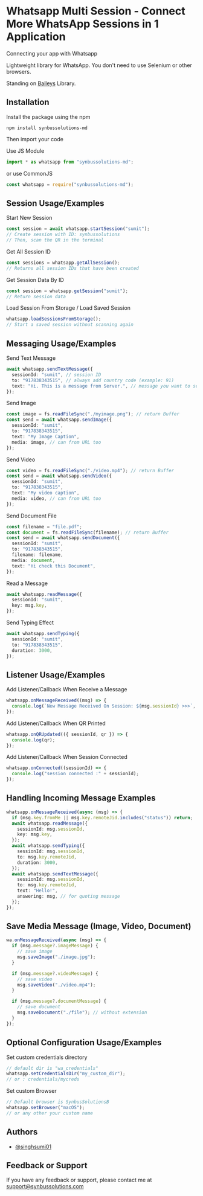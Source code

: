 # Whatsapp Multi Session - Connect More WhatsApp Sessions in 1 Application

Connecting your app with Whatsapp

Lightweight library for WhatsApp. You don't need to use Selenium or other browsers.

Standing on [Baileys](https://github.com/WhiskeySockets/Baileys) Library.

## Installation

Install the package using the npm

```
npm install synbussolutions-md
```

Then import your code

Use JS Module

```ts
import * as whatsapp from "synbussolutions-md";
```

or use CommonJS

```ts
const whatsapp = require("synbussolutions-md");
```

## Session Usage/Examples

Start New Session

```ts
const session = await whatsapp.startSession("sumit");
// Create session with ID: synbussolutions
// Then, scan the QR in the terminal
```

Get All Session ID

```ts
const sessions = whatsapp.getAllSession();
// Returns all session IDs that have been created
```

Get Session Data By ID

```ts
const session = whatsapp.getSession("sumit");
// Return session data
```

Load Session From Storage / Load Saved Session

```ts
whatsapp.loadSessionsFromStorage();
// Start a saved session without scanning again
```

## Messaging Usage/Examples

Send Text Message

```ts
await whatsapp.sendTextMessage({
  sessionId: "sumit", // session ID
  to: "917838343515", // always add country code (example: 91)
  text: "Hi. This is a message from Server.", // message you want to send
});
```

Send Image

```ts
const image = fs.readFileSync("./myimage.png"); // return Buffer
const send = await whatsapp.sendImage({
  sessionId: "sumit",
  to: "917838343515",
  text: "My Image Caption",
  media: image, // can from URL too
});
```

Send Video

```ts
const video = fs.readFileSync("./video.mp4"); // return Buffer
const send = await whatsapp.sendVideo({
  sessionId: "sumit",
  to: "917838343515",
  text: "My video caption",
  media: video, // can from URL too
});
```

Send Document File

```ts
const filename = "file.pdf";
const document = fs.readFileSync(filename); // return Buffer
const send = await whatsapp.sendDocument({
  sessionId: "sumit",
  to: "917838343515",
  filename: filename,
  media: document,
  text: "Hi check this Document",
});
```

Read a Message

```ts
await whatsapp.readMessage({
  sessionId: "sumit",
  key: msg.key,
});
```

Send Typing Effect

```ts
await whatsapp.sendTyping({
  sessionId: "sumit",
  to: "917838343515",
  duration: 3000,
});
```

## Listener Usage/Examples

Add Listener/Callback When Receive a Message

```ts
whatsapp.onMessageReceived((msg) => {
  console.log(`New Message Received On Session: ${msg.sessionId} >>>`, msg);
});
```

Add Listener/Callback When QR Printed

```ts
whatsapp.onQRUpdated(({ sessionId, qr }) => {
  console.log(qr);
});
```

Add Listener/Callback When Session Connected

```ts
whatsapp.onConnected((sessionId) => {
  console.log("session connected :" + sessionId);
});
```

## Handling Incoming Message Examples

```ts
whatsapp.onMessageReceived(async (msg) => {
  if (msg.key.fromMe || msg.key.remoteJid.includes("status")) return;
  await whatsapp.readMessage({
    sessionId: msg.sessionId,
    key: msg.key,
  });
  await whatsapp.sendTyping({
    sessionId: msg.sessionId,
    to: msg.key.remoteJid,
    duration: 3000,
  });
  await whatsapp.sendTextMessage({
    sessionId: msg.sessionId,
    to: msg.key.remoteJid,
    text: "Hello!",
    answering: msg, // for quoting message
  });
});
```

## Save Media Message (Image, Video, Document)

```ts
wa.onMessageReceived(async (msg) => {
  if (msg.message?.imageMessage) {
    // save image
    msg.saveImage("./image.jpg");
  }

  if (msg.message?.videoMessage) {
    // save video
    msg.saveVideo("./video.mp4");
  }

  if (msg.message?.documentMessage) {
    // save document
    msg.saveDocument("./file"); // without extension
  }
});
```

## Optional Configuration Usage/Examples

Set custom credentials directory

```ts
// default dir is "wa_credentials"
whatsapp.setCredentialsDir("my_custom_dir");
// or : credentials/mycreds
```

Set custom Browser
```ts
// Default browser is SynbusSolutionsB
whatsapp.setBrowser("macOS");
// or any other your custom name
```

## Authors

- [@singhsumi01](https://www.github.com/singhsumi01)

## Feedback or Support

If you have any feedback or support, please contact me at support@synbussolutions.com
